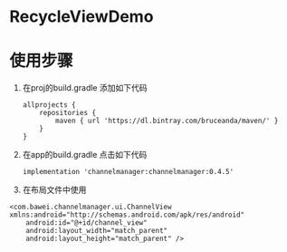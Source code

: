 # RecycleViewDemo

# 使用步骤
1. 在proj的build.gradle 添加如下代码

    ```
    allprojects {
        repositories {
            maven { url 'https://dl.bintray.com/bruceanda/maven/' }
        }
    }
    ```
2. 在app的build.gradle 点击如下代码
    ```
    implementation 'channelmanager:channelmanager:0.4.5'
    ```
3. 在布局文件中使用

```
<com.bawei.channelmanager.ui.ChannelView xmlns:android="http://schemas.android.com/apk/res/android"
    android:id="@+id/channel_view"
    android:layout_width="match_parent"
    android:layout_height="match_parent" />
```
